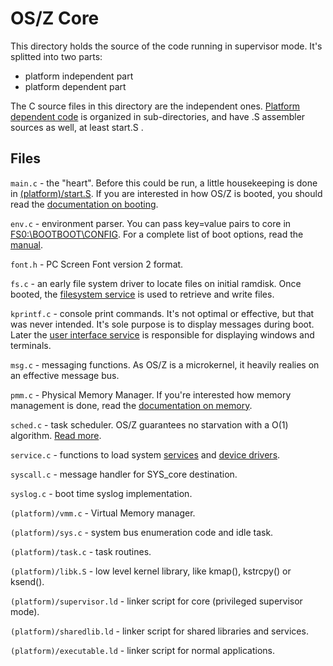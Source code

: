 OS/Z Core
=========

This directory holds the source of the code running in supervisor mode.
It's splitted into two parts:

 - platform independent part
 - platform dependent part

The C source files in this directory are the independent ones. [Platform
dependent code](https://github.com/bztsrc/osz/blob/master/docs/porting.md) is organized in sub-directories, and have .S assembler
sources as well, at least start.S .

Files
-----

`main.c` - the "heart". Before this could be run, a little housekeeping is done
in [(platform)/start.S](https://github.com/bztsrc/osz/blob/master/src/core/x86_64/start.S). If you are interested in how
OS/Z is booted, you should read the [documentation on booting](https://github.com/bztsrc/osz/blob/master/docs/boot.md).

`env.c` - environment parser. You can pass key=value pairs to core in [FS0:\BOOTBOOT\CONFIG](https://github.com/bztsrc/osz/blob/master/etc/sys/config). For a complete list of boot options, read the [manual](https://github.com/bztsrc/osz/blob/master/docs/bootopts.md).

`font.h` - PC Screen Font version 2 format.

`fs.c` - an early file system driver to locate files on initial ramdisk. Once booted, the [filesystem service](https://github.com/bztsrc/osz/blob/master/src/fs) is used to retrieve and write files.

`kprintf.c` - console print commands. It's not optimal or effective, but that was never intended. It's sole purpose is to display
messages during boot. Later the [user interface service](https://github.com/bztsrc/osz/blob/master/src/ui) is responsible for
displaying windows and terminals.

`msg.c` - messaging functions. As OS/Z is a microkernel, it heavily realies on an effective message bus.

`pmm.c` - Physical Memory Manager. If you're interested how memory management is done, read the [documentation on memory](https://github.com/bztsrc/osz/blob/master/docs/memory.md).

`sched.c` - task scheduler. OS/Z guarantees no starvation with a O(1) algorithm. [Read more](https://github.com/bztsrc/osz/blob/master/docs/scheduler.md).

`service.c` - functions to load system [services](https://github.com/bztsrc/osz/blob/master/docs/services.md) and [device drivers](https://github.com/bztsrc/osz/blob/master/docs/drivers.md).

`syscall.c` - message handler for SYS_core destination.

`syslog.c` - boot time syslog implementation.

`(platform)/vmm.c` - Virtual Memory manager.

`(platform)/sys.c` - system bus enumeration code and idle task.

`(platform)/task.c` - task routines.

`(platform)/libk.S` - low level kernel library, like kmap(), kstrcpy() or ksend().

`(platform)/supervisor.ld` - linker script for core (privileged supervisor mode).

`(platform)/sharedlib.ld` - linker script for shared libraries and services.

`(platform)/executable.ld` - linker script for normal applications.
